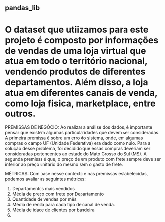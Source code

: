 ## pandas_lib

# O dataset que utiizamos para este projeto é composto por informações de vendas de uma loja virtual que atua em todo o território nacional, vendendo produtos de diferentes departamentos. Além disso, a loja atua em diferentes canais de venda, como loja fisica, marketplace, entre outros.

PREMISSAS DE NEGÓCIO:
Ao realizar a análise dos dados, é importante pensar que existem algumas particularidades que devem ser consideradas. A primeira premissa é sobre um erro do sistema, onde, em algumas compras o campo UF (Unidade Federativa) era dado como nulo. Para a solução desse problema, foi decidido que essas compras deveriam ser consideradas pertencentes ao estado do Mato Grosso do Sul (MS). A segunda premissa é que, o preço de um produto com frete sempre deve ser inferior ao preço unitário do mesmo sem o gasto de frete.

MÉTRICAS:
 Com base nesse contexto e nas premissas estabelecidas, podemos avaliar as seguintes métricas:

 1. Departamentos mais vendidos
 2. Média de preço com frete por Departamento
 3. Quantidade de vendas por mês
 4. Média de renda para cada tipo de canal de venda.
 5. Média de idade de clientes por bandeira
 6. 
